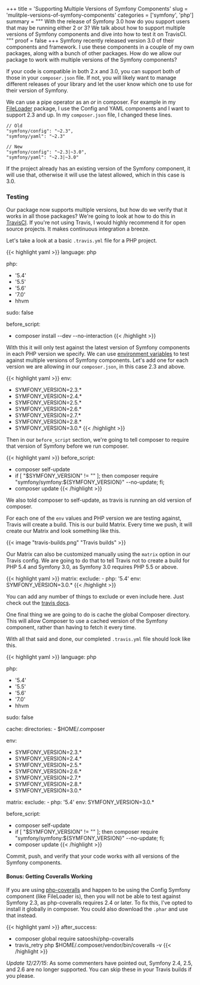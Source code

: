 +++
title = 'Supporting Multiple Versions of Symfony Components'
slug = 'mulitple-versions-of-symfony-components'
categories = ['symfony', 'php']
summary = """
With the release of Symfony 3.0 how do you support users that may be running
either 2 or 3? We talk about how to support multiple versions of Symfony
components and dive into how to test it on TravisCI.
"""
proof = false
+++
Symfony recently released version 3.0 of their components and framework. I use
these components in a couple of my own packages, along with a bunch of other
packages. How do we allow our package to work with multiple versions of the
Symfony components?

If your code is compatible in both 2.x and 3.0, you can support both of those
in your `composer.json` file. If not, you will likely want to manage different
releases of your library and let the user know which one to use for their
version of Symfony.

We can use a pipe operator as an _or_ in composer. For example in my
[FileLoader][file-loader] package, I use the Config and YAML components and I
want to support 2.3 and up. In my `composer.json` file, I changed these lines.

    // Old
    "symfony/config": "~2.3",
    "symfony/yaml": "~2.3"

    // New
    "symfony/config": "~2.3|~3.0",
    "symfony/yaml": "~2.3|~3.0"

If the project already has an existing version of the Symfony component, it will
use that, otherwise it will use the latest allowed, which in this case is 3.0.

### Testing

Our package now supports multiple versions, but how do we verify that it works
in all those packages? We're going to look at how to do this in
[TravisCI][travis]. If you're not using Travis, I would highly recommend it for
open source projects. It makes continuous integration a breeze.

Let's take a look at a basic `.travis.yml` file for a PHP project.

{{< highlight yaml >}}
language: php

php:
  - '5.4'
  - '5.5'
  - '5.6'
  - '7.0'
  - hhvm

sudo: false

before_script:
  - composer install --dev --no-interaction
{{< /highlight >}}

With this it will only test against the latest version of Symfony components in
each PHP version we specify. We can use
[environment variables][travis-env-variables] to test against multiple versions
of Symfony components. Let's add one for each version we are allowing in our
`composer.json`, in this case 2.3 and above.

{{< highlight yaml >}}
env:
  - SYMFONY_VERSION=2.3.*
  - SYMFONY_VERSION=2.4.*
  - SYMFONY_VERSION=2.5.*
  - SYMFONY_VERSION=2.6.*
  - SYMFONY_VERSION=2.7.*
  - SYMFONY_VERSION=2.8.*
  - SYMFONY_VERSION=3.0.*
{{< /highlight >}}

Then in our `before_script` section, we're going to tell composer to require
that version of Symfony before we run composer.

{{< highlight yaml >}}
before_script:
  - composer self-update
  - if [ "$SYMFONY_VERSION" != "" ]; then composer require "symfony/symfony:${SYMFONY_VERSION}" --no-update; fi;
  - composer update
{{< /highlight >}}

We also told composer to self-update, as travis is running an old version of
composer.

For each one of the `env` values and PHP version we are testing against, Travis
will create a build. This is our build Matrix. Every time we push, it will
create our Matrix and look something like this.

{{< image "travis-builds.png" "Travis builds" >}}

Our Matrix can also be customized manually using the `matrix` option in our
Travis config. We are going to do that to tell Travis not to create a build for
PHP 5.4 and Symfony 3.0, as Symfony 3.0 requires PHP 5.5 or above.

{{< highlight yaml >}}
matrix:
  exclude:
    - php: '5.4'
      env: SYMFONY_VERSION=3.0.*
{{< /highlight >}}

You can add any number of things to exclude or even include here. Just check out
the [travis docs][travis-matrix].

One final thing we are going to do is cache the global Composer directory. This
will allow Composer to use a cached version of the Symfony component, rather
than having to fetch it every time.

With all that said and done, our completed `.travis.yml` file should look like
this.

{{< highlight yaml >}}
language: php

php:
  - '5.4'
  - '5.5'
  - '5.6'
  - '7.0'
  - hhvm

sudo: false

cache:
  directories:
    - $HOME/.composer

env:
  - SYMFONY_VERSION=2.3.*
  - SYMFONY_VERSION=2.4.*
  - SYMFONY_VERSION=2.5.*
  - SYMFONY_VERSION=2.6.*
  - SYMFONY_VERSION=2.7.*
  - SYMFONY_VERSION=2.8.*
  - SYMFONY_VERSION=3.0.*

matrix:
  exclude:
    - php: '5.4'
      env: SYMFONY_VERSION=3.0.*

before_script:
  - composer self-update
  - if [ "$SYMFONY_VERSION" != "" ]; then composer require "symfony/symfony:${SYMFONY_VERSION}" --no-update; fi;
  - composer update
{{< /highlight >}}

Commit, push, and verify that your code works with all versions of the Symfony
components.

#### Bonus: Getting Coveralls Working

If you are using [php-coveralls][php-coveralls] and happen to be using the
Config Symfony component (like FileLoader is), then you will not be able to test
against Symfony 2.3, as php-coveralls requires 2.4 or later. To fix this, I've
opted to install it globally in composer. You could also download the `.phar`
and use that instead.

{{< highlight yaml >}}
after_success:
  - composer global require satooshi/php-coveralls
  - travis_retry php $HOME/.composer/vendor/bin/coveralls -v
{{< /highlight >}}

_Update 12/27/15_: As some commenters have pointed out, Symfony 2.4, 2.5, and 2.6
are no longer supported. You can skip these in your Travis builds if you please.

[file-loader]: https://github.com/mloberg/FileLoader
[travis]: https://travis-ci.org/
[travis-env-variables]: https://docs.travis-ci.com/user/environment-variables/
[travis-matrix]: https://docs.travis-ci.com/user/customizing-the-build/#Build-Matrix
[php-coveralls]: https://github.com/satooshi/php-coveralls
